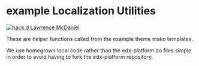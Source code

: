 example Localization Utilities
===============================
[![hack.d Lawrence McDaniel](https://img.shields.io/badge/hack.d-Lawrence%20McDaniel-orange.svg)](https://lawrencemcdaniel.com)

These are helper functions called from the example theme mako templates.

We use homegrown local code rather than the edx-platform po files
simple in order to avoid having to fork the edx-platform repository.
